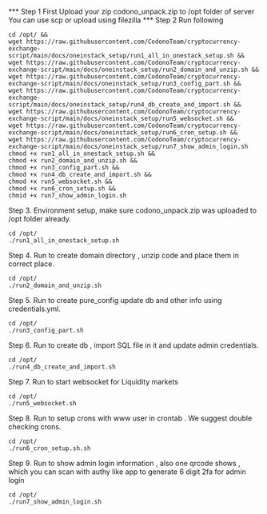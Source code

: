 *** Step 1
First Upload your zip codono_unpack.zip to /opt folder of server
You can use scp or upload using filezilla
*** Step 2
Run following
```
cd /opt/ &&
wget https://raw.githubusercontent.com/CodonoTeam/cryptocurrency-exchange-script/main/docs/oneinstack_setup/run1_all_in_onestack_setup.sh &&
wget https://raw.githubusercontent.com/CodonoTeam/cryptocurrency-exchange-script/main/docs/oneinstack_setup/run2_domain_and_unzip.sh &&
wget https://raw.githubusercontent.com/CodonoTeam/cryptocurrency-exchange-script/main/docs/oneinstack_setup/run3_config_part.sh &&
wget https://raw.githubusercontent.com/CodonoTeam/cryptocurrency-exchange-script/main/docs/oneinstack_setup/run4_db_create_and_import.sh &&
wget https://raw.githubusercontent.com/CodonoTeam/cryptocurrency-exchange-script/main/docs/oneinstack_setup/run5_websocket.sh &&
wget https://raw.githubusercontent.com/CodonoTeam/cryptocurrency-exchange-script/main/docs/oneinstack_setup/run6_cron_setup.sh &&
wget https://raw.githubusercontent.com/CodonoTeam/cryptocurrency-exchange-script/main/docs/oneinstack_setup/run7_show_admin_login.sh
chmod +x run1_all_in_onestack_setup.sh &&
chmod +x run2_domain_and_unzip.sh &&
chmod +x run3_config_part.sh &&
chmod +x run4_db_create_and_import.sh &&
chmod +x run5_websocket.sh &&
chmod +x run6_cron_setup.sh &&
chmid +x run7_show_admin_login.sh
```

Step 3.
Environment setup, make sure codono_unpack.zip was uploaded to /opt folder already.
```
cd /opt/
./run1_all_in_onestack_setup.sh
```

Step 4.
Run to create domain directory , unzip code and place them in correct place.
```
cd /opt/
./run2_domain_and_unzip.sh
```


Step 5.
Run to create pure_config update db and other info using credentials.yml.
```
cd /opt/
./run3_config_part.sh
```

Step 6.
Run to create db , import SQL file in it and update admin credentials.
```
cd /opt/
./run4_db_create_and_import.sh
```


Step 7.
Run to start websocket for Liquidity markets
```
cd /opt/
./run5_websocket.sh
```

Step 8.
Run to setup crons with www user in crontab . We suggest double checking crons.
```
cd /opt/
./run6_cron_setup.sh.sh
```

Step 9.
Run to show admin login information , also one qrcode shows , which you can scan with authy like app to generate 6 digit 2fa for admin login

```
cd /opt/
./run7_show_admin_login.sh
```

